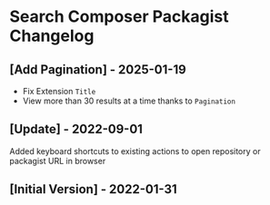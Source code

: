# Search Composer Packagist Changelog

## [Add Pagination] - 2025-01-19

- Fix Extension `Title`
- View more than 30 results at a time thanks to `Pagination`

## [Update] - 2022-09-01

Added keyboard shortcuts to existing actions to open repository or packagist URL in browser

## [Initial Version] - 2022-01-31